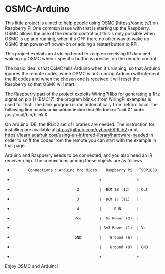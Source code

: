 # OSMC-Arduino

This little project is aimed to help people using OSMC (https://osmc.tv/) on Raspberry Pi
One common issue with that is starting up the Raspberry.
OSMC allows the use of the remote control but this is only possible when OSMC is up and running,
when it's OFF there no other way to wake up OSMC than power-off power-on or adding a restart button to RPi.

This project exploits an Arduino board to keep on receiving IR data and waking up OSMC when a specific button
is pressed on the remote control.

The basic idea is that OSMC tells Arduino when it's running, so that Arduino ignores the remote codes,
when OSMC is not running Arduino will intercept the IR codes and when the chosen one is received it will reset
the Raspberry so that OSMC will start.

The Raspberry part of the project exploits WiringPi libs for generating a 1Hz signal on pin 11 (BMC17),
the program blink.c from WiringPi examples is used for that.
The blink program is ran automatically from /etc/rc.local
The following line needs to be added inside that file before "exit 0"
sudo /usr/local/bin/blink &

On Arduino IDE, the IRLib2 set of libraries are needed.
The instruction for installing are available at 
https://github.com/cyborg5/IRLib2
or at
https://learn.adafruit.com/using-an-infrared-library/hardware-needed
In order to sniff the codes from the remote you can start with the example in that page.

Arduino and Raspberry needs to be connected, and you also need an IR receiver chip.
The connections among these objects are as follows
 *            Connections : Arduino Pro Micro    Raspberry Pi   TSOP1838
 *                          ------------------+----------------+------
 *                                  2         |  BCM 18 (12)   | Out
 *                                  3         |  BCM 17 (11)   |
 *                                  4         |      RUN       |
 *                                 Vcc        |  5v Power (2)  | 
 *                                            | 3v3 Power (1)  | Vs
 *                                 GND        |    Ground (6)  |       
 *                                            |    Ground (9)  | GND
 *                          ------------------+----------------+------         
 
 Enjoy OSMC and Arduino!
 
